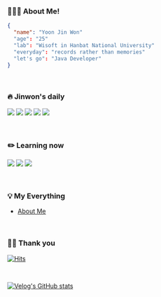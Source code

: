 ### 🧑🏻‍💻 About Me!
```Json
{
  "name": "Yoon Jin Won"
  "age": "25"
  "lab": "Wisoft in Hanbat National University"
  "everyday": "records rather than memories"
  "let's go": "Java Developer"
}
```

</br>

### 🔥 Jinwon's daily
<img src="https://img.shields.io/badge/Java-007396?style=flat-square&logo=java&logoColor=white"/></a>
<img src="https://img.shields.io/badge/IntelliJ IDEA-000000?style=flat-square&logo=IntelliJ IDEA&logoColor=white"/>
<a href="https://jinwonyoon.notion.site" target="_blank"><img src="https://img.shields.io/badge/Notion-ffffff?style=flat-square&logo=notion&logoColor=black"/></a>
<a href="https://github.com/Jinwon-Dev" target="_blank"><img src="https://img.shields.io/badge/Github-181717?style=flat-square&logo=github&logoColor=white"/></a>
<a href="https://jinwon-yoon.gitbook.io/jinonys-blog/v/jinonys-til/" target="_blank"><img src="https://img.shields.io/badge/Gitbook-3884FF?style=flat-square&logo=gitbook&logoColor=white"/></a>


</br>

### ✏️ Learning now
<img src="https://img.shields.io/badge/TypeScript-3178C6?style=flat-square&logo=typescript&logoColor=white"/></a>
<img src="https://img.shields.io/badge/NestJs-E0234E?style=flat-square&logo=nestjs&logoColor=white"/></a>
<img src="https://img.shields.io/badge/Spring-6DB33F?style=flat-square&logo=spring&logoColor=white"/></a>

</br>

### 💡 My Everything
- [About Me](https://jinwonyoon.notion.site/ca61fdd247624aa28f2faadba120a252)

</br>

### 🙏🏻 Thank you
[![Hits](https://hits.seeyoufarm.com/api/count/incr/badge.svg?url=https%3A%2F%2Fgithub.com%2FJinwon-Dev&count_bg=%23FF0000&title_bg=%23555555&icon=&icon_color=%23E7E7E7&title=hits&edge_flat=true)](https://hits.seeyoufarm.com)

</br>

[![Velog's GitHub stats](https://velog-readme-stats.vercel.app/api/list?name=jinony)](https://velog.io/@jinony) 
